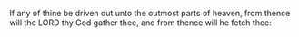 If any of thine be driven out unto the outmost parts of heaven, from thence will the LORD thy God gather thee, and from thence will he fetch thee:
